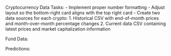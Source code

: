 Cryptocurrency Data Tasks:
    - Implement proper number formatting
    - Adjust layout so the bottom-right card aligns with the top right card
    - Create two data sources for each crypto:
        1. Historical CSV with end-of-month prices and month-over-month percentage changes
        2. Current data CSV containing latest prices and market capitalization information

Fund Data:

Predictions: